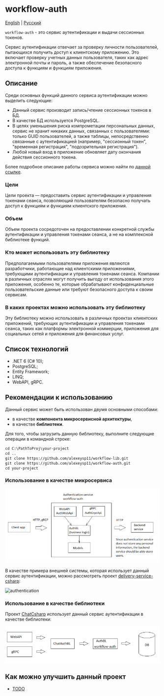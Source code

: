 # workflow-auth

[English](README.md) | [Русский](README.ru.md)

`workflow-auth` - это сервис аутентификации и выдачи сессионных токенов. 

Сервис аутентификации отвечает за проверку личности пользователей, пытающихся получить доступ к клиентскому приложению.
Это включает проверку учетных данных пользователя, таких как адрес электронной почты и пароль, а также обеспечение безопасного доступа к функциям и функциям приложения.

## Описание 

Среди основных функций данного сервиса аутентификации можно выделить следующие:

- Данный сервис производит запись/чтение сессионных токенов в БД.
- В качестве БД используется PostgreSQL.
- В целях уменьшения риска компрометации персональных данных, сервис не хранит никаких данных, связанных с пользователями: только GUID пользователей, а также таблицы, непосредственно связанные с аутентификацией (например, "сессионный токен", "временная регистрация", "подозрительная регистрация").
- Любой новый вход в приложение обновляет дату окончания действия сессионного токена.

Более подробное описание работы сервиса можно найти по [данной ссылке](docs/description.ru.md).

### Цели

Цели проекта — предоставить сервис аутентификации и управления токенами сеанса, позволяющий пользователям безопасно получать доступ к функциям и функциям клиентского приложения.

### Объем

Объем проекта сосредоточен на предоставлении конкретной службы аутентификации и управления токенами сеанса, а не на комплексной библиотеке функций.

### Кто может использовать эту библиотеку

Предполагаемыми пользователями приложения являются разработчики, работающие над клиентскими приложениями, требующими аутентификации и управления токенами сеанса. Компании в различных отраслях могут получить выгоду от использования этого приложения, особенно те, которые обрабатывают конфиденциальные пользовательские данные или требуют безопасного доступа к своим сервисам.

### В каких проектах можно использовать эту библиотеку

Эту библиотеку можно использовать в различных проектах клиентских приложений, требующих аутентификации и управления токенами сеанса, таких как платформы электронной коммерции, приложения для социальных сетей и приложения для финансовых услуг.

## Список технологий 

- .NET 6 (C# 10);
- PostgreSQL;
- Entity Framework;
- LINQ;
- WebAPI, gRPC.

## Рекомендации к использованию 

Данный сервис может быть использован двумя основными способами:
- в качестве **компонента микросервисной архитектуры**,
- в качестве **библиотеки**.

Для того, чтобы загрузить данную библиотеку, выполните следующие операции в командной строке:
```
cd C:\PathToProj\your-project
cd ..
git clone https://github.com/alexeysp11/workflow-lib.git
git clone https://github.com/alexeysp11/workflow-auth.git
cd your-project
```

### Использование в качестве микросервиса 

![components](docs/img/components.png)

В качестве примера внешней системы, которая использует данный сервис аутентификации, можно рассмотреть проект [delivery-service-csharp](https://github.com/alexeysp11/delivery-service-csharp):

![authentication](https://github.com/alexeysp11/delivery-service-csharp/raw/main/docs/img/authentication.png)

### Использование в качестве библиотеки 

Проект [ChatCsharp](https://github.com/alexeysp11/ChatCsharp) использует данный сервис аутентификации в качестве библиотеки: 

![AuthService](https://github.com/alexeysp11/ChatCsharp/raw/main/Docs/img/AuthService.png)

## Как можно улучшить данный проект

- [TODO](docs/TODO.md)
